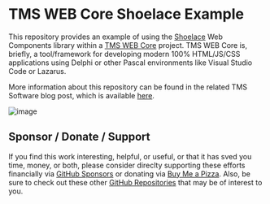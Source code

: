 # TMS WEB Core Shoelace Example
 This repository provides an example of using the [Shoelace](https://shoelace.style/) Web Components library within a [TMS WEB Core](https://www.tmssoftware.com/site/tmswebcore.asp) project. TMS WEB Core is, briefly, a tool/framework for developing modern 100% HTML/JS/CSS 
applications using Delphi or other Pascal environments like Visual Studio Code or Lazarus.

More information about this repository can be found in the related TMS Software blog post, which is available [here](https://www.tmssoftware.com/site/blog.asp?post=1051).

![image](https://user-images.githubusercontent.com/41052272/214730515-7399d536-3ef7-45de-969a-c332f402a824.png)

## Sponsor / Donate / Support
If you find this work interesting, helpful, or useful, or that it has sved you time, money, or both, please consider direclty supporting these efforts financially via [GitHub Sponsors](https://github.com/sponsors/500Foods) or donating via [Buy Me a Pizza](https://www.buymeacoffee.com/andrewsimard500). Also, be sure to check out these other [GitHub Repositories](https://github.com/500Foods?tab=repositories&q=&sort=stargazers) that may be of interest to you.
